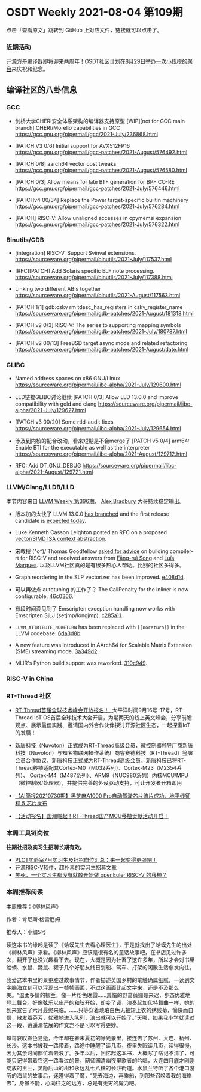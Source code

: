 # OSDT Weekly 2021-08-04 第109期

点击「查看原文」跳转到 GitHub 上对应文件，链接就可以点击了。

### 近期活动

开源方舟编译器即将迎来两周年！OSDT社区计划[在8月29日举办一次小规模的聚会](https://mp.weixin.qq.com/s/ispU9cQWhuFAcnHLUDpowg)来庆祝和纪念。

## 编译社区的八卦信息

### GCC

- 剑桥大学CHERI安全体系架构的编译器支持原型
  [WIP][not for GCC main branch] CHERI/Morello capabilities in GCC
  https://gcc.gnu.org/pipermail/gcc/2021-July/236868.html

- [PATCH V3 0/6] Initial support for AVX512FP16
  https://gcc.gnu.org/pipermail/gcc-patches/2021-August/576492.html

- [PATCH 0/8] aarch64 vector cost tweaks
  https://gcc.gnu.org/pipermail/gcc-patches/2021-August/576580.html

- [PATCH 0/3] Allow means for late BTF generation for BPF CO-RE
  https://gcc.gnu.org/pipermail/gcc-patches/2021-July/576446.html

- [PATCHv4 00/34] Replace the Power target-specific builtin machinery
  https://gcc.gnu.org/pipermail/gcc-patches/2021-July/576284.html

- [PATCH] RISC-V: Allow unaligned accesses in cpymemsi expansion
  https://gcc.gnu.org/pipermail/gcc-patches/2021-July/576322.html

### Binutils/GDB

- [integration] RISC-V: Support Svinval extensions.
  https://sourceware.org/pipermail/binutils/2021-July/117537.html

- [RFC][PATCH] Add Solaris specific ELF note processing.
  https://sourceware.org/pipermail/binutils/2021-July/117388.html

- Linking two different ABIs together
  https://sourceware.org/pipermail/binutils/2021-August/117563.html

- [PATCH 1/1] gdb:csky rm tdesc_has_registers in csky_register_name
  https://sourceware.org/pipermail/gdb-patches/2021-August/181318.html

- [PATCH v2 0/3] RISC-V: The series to supporting mapping symbols
  https://sourceware.org/pipermail/gdb-patches/2021-July/180787.html

- [PATCH v2 00/13] FreeBSD target async mode and related refactoring
  https://sourceware.org/pipermail/gdb-patches/2021-August/date.html

### GLIBC

- Named address spaces on x86 GNU/Linux
  https://sourceware.org/pipermail/libc-alpha/2021-July/129600.html

- LLD链接GLIBC讨论继续
  [PATCH 0/3] Allow LLD 13.0.0 and improve compatibility with gold and clang
  https://sourceware.org/pipermail/libc-alpha/2021-July/129627.html

- [PATCH v3 00/20] Some rtld-audit fixes
  https://sourceware.org/pipermail/libc-alpha/2021-July/129654.html

- 涉及到内核的配合改动，看来短期是不会merge了
  [PATCH v5 0/4] arm64: Enable BTI for the executable as well as the interpreter
  https://sourceware.org/pipermail/libc-alpha/2021-August/129712.html

- RFC: Add DT_GNU_DEBUG
  https://sourceware.org/pipermail/libc-alpha/2021-August/129721.html

### LLVM/Clang/LLDB/LLD

本节内容来自 [LLVM Weekly 第396期](http://llvmweekly.org/issue/396)，
[Alex Bradbury](https://www.linkedin.com/in/alex-bradbury/) 大哥持续稳定输出。

* 版本加的太快了 LLVM 13.0.0 [has branched](https://lists.llvm.org/pipermail/llvm-dev/2021-July/151956.html) and the first release candidate is [expected today](https://lists.llvm.org/pipermail/llvm-dev/2021-July/151983.html).

* Luke Kenneth Casson Leighton posted an RFC on a proposed [vector/SIMD ISA context abstraction](https://lists.llvm.org/pipermail/llvm-dev/2021-July/152008.html).

* 宋教授 (^o^)/ Thomas Goodfellow [asked for advice](https://lists.llvm.org/pipermail/llvm-dev/2021-July/151945.html) on building compiler-rt for RISC-V and received answers from [Fāng-ruì Sòng](https://lists.llvm.org/pipermail/llvm-dev/2021-July/151950.html) and [Luís Marques](https://lists.llvm.org/pipermail/llvm-dev/2021-July/151962.html).
  以及LLVM社区真的是有很多热心人帮助。比别的社区多得多。

* Graph reordering in the SLP vectorizer has been improved.
  [e408d1d](https://reviews.llvm.org/rGe408d1dfab42).

* 可以再做点 autotuning 的工作了？ The CallPenalty for the inliner is now configurable.
  [46c0366](https://reviews.llvm.org/rG46c03668774c).

* 有段时间没见到了 Emscripten exception handling now works with Emscripten SjLJ (setjmp/longjmp). [c285a11](https://reviews.llvm.org/rGc285a11efdb0).

* `LLVM_ATTRIBUTE_NORETURN` has been replaced with `[[noreturn]]` in the LLVM codebase. [6da3d8b](https://reviews.llvm.org/rG6da3d8b19c32).

* A new feature was introduced in AArch64 for Scalable Matrix Extension (SME) streaming mode. [3a349d2](https://reviews.llvm.org/rG3a349d22692c).

* MLIR's Python build support was reworked. [310c949](https://reviews.llvm.org/rG310c9496d809).

### RISC-V in China

### RT-Thread 社区
- [RT-Thread首届全球技术峰会开放报名！
](https://mp.weixin.qq.com/s/VA1EkB9zfkx3vZMRwWE-QA) ,太平洋时间9月16号-17号，RT-Thread IoT OS首届全球技术大会开启，为期两天的线上英文峰会，分享前瞻观点、展示最佳实践、邀请国内外合作伙伴探讨开源社区生态，一起探索IoT的发展！

- [新唐科技（Nuvoton）正式成为RT-Thread高级会员](https://mp.weixin.qq.com/s/chdKEe4LFQwCSiQXwtKx3w)，微控制器领导厂商新唐科技（Nuvoton）与知名物联网操作系统厂商睿赛德科技（RT-Thread）签署会员合作协议，新唐科技正式成为RT-Thread高级会员。新唐科技已将RT-Thread移植适配其Cortex-M0（M032系列）、Cortex-M23（M2354系列）、 Cortex-M4（M487系列）、ARM9（NUC980系列）内核MCU/MPU（微控制器/处理器），并提供完善的外设驱动支持，可让开发者开箱即用

- [【AI简报20210730期】黑芝麻A1000 Pro自动驾驶芯片流片成功、地平线征程 5 芯片发布](https://mp.weixin.qq.com/s/yoPfaLhOZmnECWUFRnnRdQ)

- [【活动报名】国潮崛起！RT-Thread国产MCU移植贡献活动开启！](https://mp.weixin.qq.com/s/w53oG5eFblsBym16O5Dwag)

### 本周工具链岗位

**往期社招及实习生招聘长期有效。**

- [PLCT实验室7月实习生及社招岗位汇总：来一起变得更强吧！](https://mp.weixin.qq.com/s/lL5_L2oh-kNvP8wHMARSAg)
- [开源RISC-V软件，超朴素的实习生招募文章](https://mp.weixin.qq.com/s/ETtlYTHa_41SYrxpSuh_sw)
- [笑死，一个实习生都没有就敢开始做 openEuler RISC-V 的移植？](https://mp.weixin.qq.com/s/x_LUxu1dJTaN6VS7DU6xsg)

### 本周推荐阅读

本周推荐：《柳林风声》

作者：肯尼斯·格雷厄姆

推荐人：小编5号

读这本书的缘起是读了《蛤蟆先生去看心理医生》，于是就找出了蛤蟆先生的出处《柳林风声》来看。《柳林风声》应该是很有名的童话故事吧，在书店见过许多次，翻开了也没兴趣看下去。现在，大概是因为社畜了这许多年，所以才会对书里蛤蟆、水鼠、鼹鼠、獾子几个好朋友终日划船、驾车、打架的闲散生活愈发向往。

我爱这本书里的景更胜过故事情节，作者描述英国乡村的笔触确属细腻，一读到文字脑海立刻可以浮现出一帧帧画面，不过这画面比起文字来，还是不及那么美。“温柔多情的柳兰，像一片粉色晚霞……羞怯的野蔷薇姗姗来迟，步态优雅地登上舞台。好像弦乐以庄严的和弦开始，却变了调，演奏起加伏特舞曲一样，她的到来宣告了六月最终来临。……只等穿着琥珀白色无袖短上衣的绣线菊，愉快而自信，散发着芬芳，优雅地进入队列，演出就可以开始了。”天哪，如果我小学就读过这一段，逍遥津花展的作文岂不是可以写得更妙。

每每哀叹春色易逝，今年却在春末夏初的好光景里，接连去了苏州、大连、杭州、长沙。这本书被我一路带着，路途中睡醒了读几页，夜里失眠读几页，读得很慢，因为其余时间都忙着去浪了。多年以后，回忆起这本书，大概写了啥记不清了，可能只记得带着它这一路看过的景，网师园清幽夜里歌者的吟唱，大连四月底才刚刚绽放的玉兰，灵隐后山的树和永远乱七八糟的长沙街道。水鼠兰特听了各个港口游历的海鼠的故事后，迷瞪得着了魔，“先去海边，再乘船，到那些召唤着我的海岸去”，身虽不能，心向往之的远方，总是有无穷的魔力吧。

